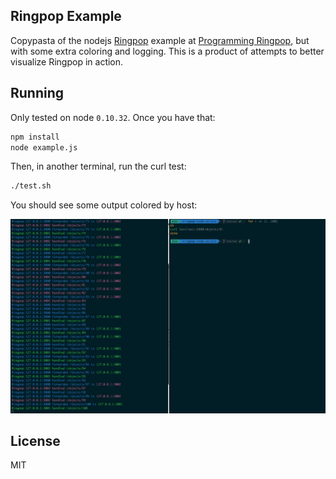 Ringpop Example
---------------

Copypasta of the nodejs [Ringpop](https://eng.uber.com/intro-to-ringpop/) example at [Programming Ringpop](https://github.com/uber/ringpop-common/blob/master/docs/programming_ringpop.md#an-example-express-app), but with some extra coloring and logging. This is a product of attempts to better visualize Ringpop in action.

Running
--------

Only tested on node `0.10.32`. Once you have that:

```sh
npm install
node example.js
```

Then, in another terminal, run the curl test:

```sh
./test.sh
```

You should see some output colored by host:


![Example with colors](./screenshot-example.png)


License
--------

MIT
